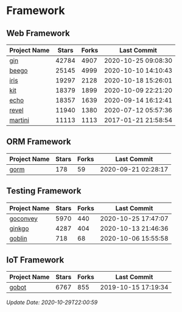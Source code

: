 # Framework

## Web Framework
| Project Name | Stars | Forks | Last Commit |
| ------------ | ----- | ----- | ----------- |
| [gin](https://github.com/gin-gonic/gin) | 42784 | 4907 | 2020-10-25 09:08:30 |
| [beego](https://github.com/astaxie/beego) | 25145 | 4999 | 2020-10-10 14:10:43 |
| [iris](https://github.com/kataras/iris) | 19297 | 2128 | 2020-10-18 15:26:01 |
| [kit](https://github.com/go-kit/kit) | 18379 | 1899 | 2020-10-09 22:21:20 |
| [echo](https://github.com/labstack/echo) | 18357 | 1639 | 2020-09-14 16:12:41 |
| [revel](https://github.com/revel/revel) | 11940 | 1380 | 2020-07-12 05:57:36 |
| [martini](https://github.com/go-martini/martini) | 11113 | 1113 | 2017-01-21 21:58:54 |

## ORM Framework
| Project Name | Stars | Forks | Last Commit |
| ------------ | ----- | ----- | ----------- |
| [gorm](https://github.com/jinzhu/gorm) | 178 | 59 | 2020-09-21 02:28:17 |

## Testing Framework
| Project Name | Stars | Forks | Last Commit |
| ------------ | ----- | ----- | ----------- |
| [goconvey](https://github.com/smartystreets/goconvey) | 5970 | 440 | 2020-10-25 17:47:07 |
| [ginkgo](https://github.com/onsi/ginkgo) | 4287 | 404 | 2020-10-13 21:46:36 |
| [goblin](https://github.com/franela/goblin) | 718 | 68 | 2020-10-06 15:55:58 |

## IoT Framework
| Project Name | Stars | Forks | Last Commit |
| ------------ | ----- | ----- | ----------- |
| [gobot](https://github.com/hybridgroup/gobot) | 6767 | 855 | 2019-10-15 17:19:34 |

*Update Date: 2020-10-29T22:00:59*